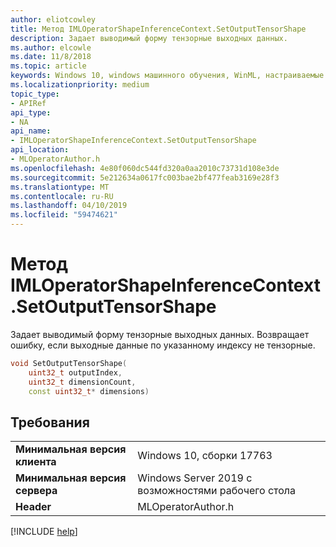 ```yaml
---
author: eliotcowley
title: Метод IMLOperatorShapeInferenceContext.SetOutputTensorShape
description: Задает выводимый форму тензорные выходных данных.
ms.author: elcowle
ms.date: 11/8/2018
ms.topic: article
keywords: Windows 10, windows машинного обучения, WinML, настраиваемые операторы, SetOutputTensorShape
ms.localizationpriority: medium
topic_type:
- APIRef
api_type:
- NA
api_name:
- IMLOperatorShapeInferenceContext.SetOutputTensorShape
api_location:
- MLOperatorAuthor.h
ms.openlocfilehash: 4e80f060dc544fd320a0aa2010c73731d108e3de
ms.sourcegitcommit: 5e212634a0617fc003bae2bf477feab3169e28f3
ms.translationtype: MT
ms.contentlocale: ru-RU
ms.lasthandoff: 04/10/2019
ms.locfileid: "59474621"
---
```

# <a name="imloperatorshapeinferencecontextsetoutputtensorshape-method"></a>Метод IMLOperatorShapeInferenceContext.SetOutputTensorShape

Задает выводимый форму тензорные выходных данных. Возвращает ошибку, если выходные данные по указанному индексу не тензорные.

```cpp
void SetOutputTensorShape(
    uint32_t outputIndex, 
    uint32_t dimensionCount, 
    const uint32_t* dimensions)
```

## <a name="requirements"></a>Требования

| | |
|-|-|
| **Минимальная версия клиента** | Windows 10, сборки 17763 |
| **Минимальная версия сервера** | Windows Server 2019 с возможностями рабочего стола |
| **Header** | MLOperatorAuthor.h |

[!INCLUDE [help](../includes/get-help.md)]
